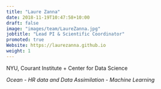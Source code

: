 ```yaml
---
title: "Laure Zanna"
date: 2018-11-19T10:47:58+10:00
draft: false
image: "images/team/LaureZanna.jpg"
jobtitle: "Lead PI & Scientific Coordinator"
promoted: true
Website: https://laurezanna.github.io
weight: 1
---
```



NYU, Courant Institute + Center for Data Science

*Ocean - HR data and Data Assimilation - Machine Learning*


